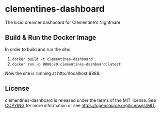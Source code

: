 # clementines-dashboard

The lucid dreamer dashboard for Clementine's Nightmare.

Build & Run the Docker Image
----------------------------
In order to build and run the site:

1. `docker build -t clementines-dashboard .`
2. `docker run -p 8888:80 clementines-dashboard:latest`

Now the site is running at http://localhost:8888.

License
-------

clementines-dashboard is released under the terms of the MIT license. 
See [COPYING](COPYING) for more information or see https://opensource.org/licenses/MIT.
